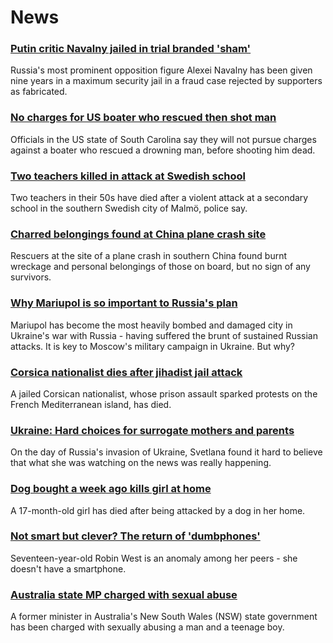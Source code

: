 # News
### [Putin critic Navalny jailed in trial branded 'sham'](https://www.bbc.com/news/world-europe-60832310)
Russia's most prominent opposition figure Alexei Navalny has been given nine years in a maximum security jail in a fraud case rejected by supporters as fabricated.
### [No charges for US boater who rescued then shot man](https://www.bbc.com/news/world-us-canada-60826311)
Officials in the US state of South Carolina say they will not pursue charges against a boater who rescued a drowning man, before shooting him dead. 
### [Two teachers killed in attack at Swedish school](https://www.bbc.com/news/world-europe-60830059)
Two teachers in their 50s have died after a violent attack at a secondary school in the southern Swedish city of Malmö, police say.
### [Charred belongings found at China plane crash site](https://www.bbc.com/news/world-asia-china-60830395)
Rescuers at the site of a plane crash in southern China found burnt wreckage and personal belongings of those on board, but no sign of any survivors.
### [Why Mariupol is so important to Russia's plan](https://www.bbc.com/news/world-europe-60825226)
Mariupol has become the most heavily bombed and damaged city in Ukraine's war with Russia - having suffered the brunt of sustained Russian attacks. It is key to Moscow's military campaign in Ukraine. But why? 
### [Corsica nationalist dies after jihadist jail attack](https://www.bbc.com/news/world-europe-60830052)
A jailed Corsican nationalist, whose prison assault sparked protests on the French Mediterranean island, has died.
### [Ukraine: Hard choices for surrogate mothers and parents](https://www.bbc.com/news/world-europe-60824936)
On the day of Russia's invasion of Ukraine, Svetlana found it hard to believe that what she was watching on the news was really happening.
### [Dog bought a week ago kills girl at home](https://www.bbc.com/news/uk-england-merseyside-60829837)
A 17-month-old girl has died after being attacked by a dog in her home.
### [Not smart but clever? The return of 'dumbphones'](https://www.bbc.com/news/business-60763168)
Seventeen-year-old Robin West is an anomaly among her peers - she doesn't have a smartphone.
### [Australia state MP charged with sexual abuse](https://www.bbc.com/news/world-australia-60830935)
A former minister in Australia's New South Wales (NSW) state government has been charged with sexually abusing a man and a teenage boy.
